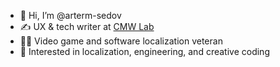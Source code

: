- 👋 Hi, I’m @arterm-sedov
- ✍ UX & tech writer at [CMW Lab](https://cmwlab.com)
- 🦸‍♂️ Video game and software localization veteran
- 👀 Interested in localization, engineering, and creative coding

<!---
arterm-sedov/arterm-sedov is a ✨ special ✨ repository because its `README.md` (this file) appears on your GitHub profile.
You can click the Preview link to take a look at your changes.
--->
